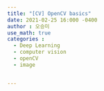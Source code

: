 ```yaml
---
title: "[CV] OpenCV basics"
date: 2021-02-25 16:000 -0400
author : 오승미
use_math: true
categories :
  - Deep Learning
  - computer vision
  - openCV
  - image


---
```


#   
